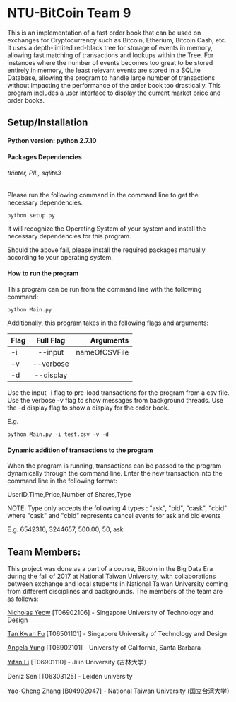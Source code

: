 # NTU-BitCoin Team 9

This is an implementation of a fast order book that can be used on exchanges for Cryptocurrency such as Bitcoin, Etherium, Bitcoin Cash, etc. 
It uses a depth-limited red-black tree for storage of events in memory, allowing fast matching of transactions and lookups within the Tree. For instances where the number of events becomes too great to be stored entirely in memory, the least relevant events are stored in a SQLite Database, allowing the program to handle large number of transactions without impacting the performance of the order book too drastically.
This program includes a user interface to display the current market price and order books. 

## Setup/Installation

#### Python version: python 2.7.10

#### Packages Dependencies

###### tkinter, PIL, sqlite3

Please run the following command in the command line to get the necessary dependencies.
```
python setup.py
```
It will recognize the Operating System of your system and install the necessary dependencies for this program.

Should the above fail, please install the required packages manually according to your operating system.
#### How to run the program

This program can be run from the command line with the following command:
```
python Main.py
```

Additionally, this program takes in the following flags and arguments:

 Flag | Full Flag | Arguments 
 ---- | :-------: | --------: 
 -i   | --input   | nameOfCSVFile
 -v   | --verbose |           
 -d   | --display |           
 
 Use the input -i flag to pre-load transactions for the program from a csv file.
 Use the verbose -v flag to show messages from background threads.
 Use the -d display flag to show a display for the order book.
 
 E.g.
 ```
 python Main.py -i test.csv -v -d
 ```

#### Dynamic addition of transactions to the program

When the program is running, transactions can be passed to the program dynamically through the command line.
Enter the new transaction into the command line in the following format:

UserID,Time,Price,Number of Shares,Type

NOTE: Type only accepts the following 4 types : "ask", "bid", "cask", "cbid"
where "cask" and "cbid" represents cancel events for ask and bid events

E.g.
6542316, 3244657, 500.00, 50, ask


## Team Members:

This project was done as a part of a course, Bitcoin in the Big Data Era during the fall of 2017 at National Taiwan University, with collaborations between exchange and local students in National Taiwan University coming from different disciplines and backgrounds. The members of the team are as follows:

[Nicholas Yeow](https://github.com/imny94) [T06902106] - Singapore University of Technology and Design

[Tan Kwan Fu](https://github.com/wilfred55555) [T06501101] - Singapore University of Technology and Design

[Angela Yung](https://github.com/asyung) [T06902101] - University of California, Santa Barbara

[Yifan Li](https://github.com/brucefeynman) [T06901110] - Jilin University (吉林大学）

Deniz Sen [T06303125] - Leiden university

Yao-Cheng Zhang [B04902047] - National Taiwan University (国立台湾大学）

